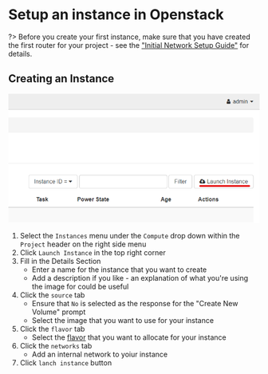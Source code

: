 # Setup an instance in Openstack
<!--Maybe record a video for this one?-->
?> Before you create your first instance, make sure that you have created the first router for your project - see the ["Initial Network Setup Guide"](/Openstack-Image/initial-network-setup.md) for details.

## Creating an Instance
![](../img/launch-instance.png)
1. Select the `Instances` menu under the `Compute` drop down within the `Project` header on the right side menu
2. Click  `Launch Instance` in the top right corner 
3. Fill in the Details Section
    * Enter a name for the instance that you want to create
    * Add a description if you like - an explanation of what you're using the image for could be useful
4. Click the `source` tab
    * Ensure that `No` is selected as the response for the "Create New Volume" prompt
    * Select the image that you want to use for your instance
5. Click the `flavor` tab
    * Select the [flavor](/Openstack-Information/getting-started?id=flavors) that you want to allocate for your instance
6. Click the `networks` tab
    * Add an internal network to yoiur instance
7. Click `lanch instance` button

<!--Maybe add the option to change security groups?-->